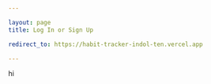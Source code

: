 ```yaml
---

layout: page
title: Log In or Sign Up

redirect_to: https://habit-tracker-indol-ten.vercel.app

---
```


hi

